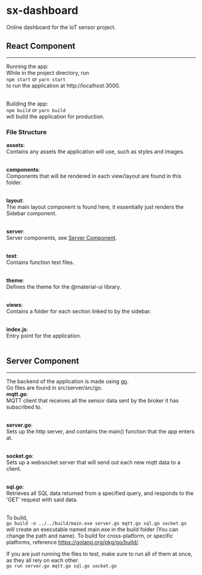 # sx-dashboard
Online dashboard for the IoT sensor project.
## React Component
****
Running the app:  
While in the project directory, run  
`npm start` or `yarn start`  
to run the application at http://localhost:3000.  
<br />

Building the app:  
`npm build` or `yarn build`  
will build the application for production.

### File Structure

**assets**:  
Contains any assets the application will use, such as styles and images.  
<br />

**components**:  
Components that will be rendered in each view/layout are found in this folder.  
<br />

**layout**:  
The main layout component is found here, it essentially just renders the Sidebar component.  
<br />

**server**:  
Server components, see [Server Component](#server-component).  
<br />

**test**:  
Contains function test files.  
<br />

**theme**:  
Defines the theme for the @material-ui library.  
<br />

**views**:  
Contains a folder for each section linked to by the sidebar.  
<br />

**index.js**:  
Entry point for the application.  
<br />

## Server Component
****
The backend of the application is made using [go](https://golang.org/).  
Go files are found in src/server/src/go.  
**mqtt.go**:  
MQTT client that receives all the sensor data sent by the broker it has subscribed to.  
<br />

**server.go**:  
Sets up the http server, and contains the main() function that the app enters at.  
<br />

**socket.go**:  
Sets up a websocket server that will send out each new mqtt data to a client.  
<br />

**sql.go**:  
Retrieves all SQL data returned from a specified query, and responds to the 'GET' request with said data.  
<br />

To build,  
 `go build -o ../../build/main.exe server.go mqtt.go sql.go socket.go`  
 will create an executable named main.exe in the build folder (You can change the path and name). To build for cross-platform, or specific platforms, reference https://golang.org/pkg/go/build/.  

 If you are just running the files to test, make sure to run all of them at once, as they all rely on each other.  
 `go run server.go mqtt.go sql.go socket.go`
